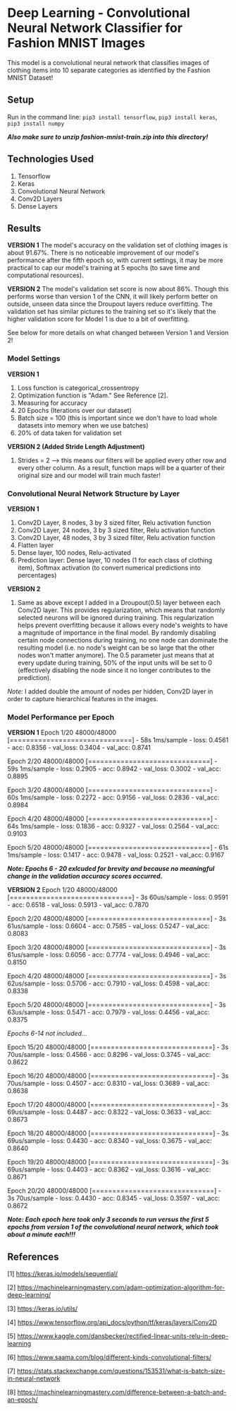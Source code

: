 # Deep Learning - Convolutional Neural Network Classifier for Fashion MNIST Images
This model is a convolutional neural network that classifies images of clothing items into 10 separate categories as identified by the Fashion MNIST Dataset!

## Setup
Run in the command line:
`pip3 install tensorflow`,
`pip3 install keras`,
`pip3 install numpy`

***Also make sure to unzip fashion-mnist-train.zip into this directory!***

## Technologies Used
1. Tensorflow
2. Keras
3. Convolutional Neural Network
4. Conv2D Layers
5. Dense Layers

## Results
**VERSION 1**
The model's accuracy on the validation set of clothing images is about 91.67%. There is no noticeable improvement of our model's performance after the fifth epoch so, with current settings, it may be more practical to cap our model's training at 5 epochs (to save time and computational resources).

**VERSION 2**
The model's validation set score is now about 86%. Though this performs worse than version 1 of the CNN, it will likely perform better on outside, unseen data since the Droupout layers reduce overfitting. The validation set has similar pictures to the training set so it's likely that the higher validation score for Model 1 is due to a bit of overfitting.

See below for more details on what changed between Version 1 and Version 2!

### Model Settings
**VERSION 1**
1. Loss function is categorical_crossentropy
2. Optimization function is "Adam." See Reference [2].
3. Measuring for accuracy
4. 20 Epochs (Iterations over our dataset)
5. Batch size = 100 (this is important since we don't have to load whole datasets into memory when we use batches)
6. 20% of data taken for validation set

**VERSION 2 (Added Stride Length Adjustment)**
1. Strides = 2 --> this means our filters will be applied every other row and every other column. As a result, function maps will be a quarter of their original size and our model will train much faster!
 
### Convolutional Neural Network Structure by Layer
**VERSION 1**
1. Conv2D Layer, 8 nodes, 3 by 3 sized filter, Relu activation function
2. Conv2D Layer, 24 nodes, 3 by 3 sized filter, Relu activation function
3. Conv2D Layer, 48 nodes, 3 by 3 sized filter, Relu activation function
4. Flatten layer
5. Dense layer, 100 nodes, Relu-activated
6. Prediction layer: Dense layer, 10 nodes (1 for each class of clothing item), Softmax activation (to convert numerical predictions into percentages)

**VERSION 2**
1. Same as above except I added in a Droupout(0.5) layer between each Conv2D layer. This provides regularization, which means that randomly selected neurons will be ignored during training. This regularization helps prevent overfitting because it allows every node's weights to have a magnitude of importance in the final model. By randomly disabling certain node connections during training, no one node can dominate the resulting model (i.e. no node's weight can be so large that the other nodes won't matter anymore). The 0.5 parameter just means that at every update during training, 50% of the input units will be set to 0 (effectively disabling the node since it no longer contributes to the prediction).

*Note:* I added double the amount of nodes per hidden, Conv2D layer in order to capture hierarchical features in the images.

### Model Performance per Epoch
**VERSION 1**
Epoch 1/20 48000/48000 [==============================] - 58s 1ms/sample - loss: 0.4561 - acc: 0.8356 - val_loss: 0.3404 - val_acc: 0.8741 

Epoch 2/20 48000/48000 [==============================] - 59s 1ms/sample - loss: 0.2905 - acc: 0.8942 - val_loss: 0.3002 - val_acc: 0.8895 

Epoch 3/20 48000/48000 [==============================] - 60s 1ms/sample - loss: 0.2272 - acc: 0.9156 - val_loss: 0.2836 - val_acc: 0.8984 

Epoch 4/20 48000/48000 [==============================] - 64s 1ms/sample - loss: 0.1836 - acc: 0.9327 - val_loss: 0.2564 - val_acc: 0.9103 

Epoch 5/20 48000/48000 [==============================] - 61s 1ms/sample - loss: 0.1417 - acc: 0.9478 - val_loss: 0.2521 - val_acc: 0.9167 

***Note: Epochs 6 - 20 exlcuded for brevity and because no meaningful change in the validation accuracy scores occurred.***

**VERSION 2**
Epoch 1/20
48000/48000 [==============================] - 3s 60us/sample - loss: 0.9591 - acc: 0.6518 - val_loss: 0.5913 - val_acc: 0.7870

Epoch 2/20
48000/48000 [==============================] - 3s 61us/sample - loss: 0.6604 - acc: 0.7585 - val_loss: 0.5247 - val_acc: 0.8083

Epoch 3/20
48000/48000 [==============================] - 3s 61us/sample - loss: 0.6056 - acc: 0.7774 - val_loss: 0.4946 - val_acc: 0.8150

Epoch 4/20
48000/48000 [==============================] - 3s 62us/sample - loss: 0.5706 - acc: 0.7910 - val_loss: 0.4598 - val_acc: 0.8338

Epoch 5/20
48000/48000 [==============================] - 3s 63us/sample - loss: 0.5471 - acc: 0.7979 - val_loss: 0.4456 - val_acc: 0.8375

*Epochs 6-14 not included...*

Epoch 15/20
48000/48000 [==============================] - 3s 70us/sample - loss: 0.4566 - acc: 0.8296 - val_loss: 0.3745 - val_acc: 0.8622

Epoch 16/20
48000/48000 [==============================] - 3s 70us/sample - loss: 0.4507 - acc: 0.8310 - val_loss: 0.3689 - val_acc: 0.8638

Epoch 17/20
48000/48000 [==============================] - 3s 69us/sample - loss: 0.4487 - acc: 0.8322 - val_loss: 0.3633 - val_acc: 0.8673

Epoch 18/20
48000/48000 [==============================] - 3s 69us/sample - loss: 0.4430 - acc: 0.8340 - val_loss: 0.3675 - val_acc: 0.8640

Epoch 19/20
48000/48000 [==============================] - 3s 69us/sample - loss: 0.4403 - acc: 0.8362 - val_loss: 0.3616 - val_acc: 0.8671

Epoch 20/20
48000/48000 [==============================] - 3s 70us/sample - loss: 0.4430 - acc: 0.8345 - val_loss: 0.3597 - val_acc: 0.8672

***Note: Each epoch here took only 3 seconds to run versus the first 5 epochs from version 1 of the convolutional neural network, which took about a minute each!!!***

## References
[1] https://keras.io/models/sequential/

[2] https://machinelearningmastery.com/adam-optimization-algorithm-for-deep-learning/

[3] https://keras.io/utils/

[4] https://www.tensorflow.org/api_docs/python/tf/keras/layers/Conv2D

[5] https://www.kaggle.com/dansbecker/rectified-linear-units-relu-in-deep-learning

[6] https://www.saama.com/blog/different-kinds-convolutional-filters/

[7] https://stats.stackexchange.com/questions/153531/what-is-batch-size-in-neural-network

[8] https://machinelearningmastery.com/difference-between-a-batch-and-an-epoch/


